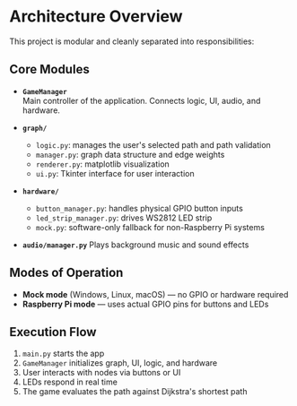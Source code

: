 # Architecture Overview

This project is modular and cleanly separated into responsibilities:

## Core Modules

- **`GameManager`**  
  Main controller of the application. Connects logic, UI, audio, and hardware.

- **`graph/`**
  - `logic.py`: manages the user's selected path and path validation
  - `manager.py`: graph data structure and edge weights
  - `renderer.py`: matplotlib visualization
  - `ui.py`: Tkinter interface for user interaction

- **`hardware/`**
  - `button_manager.py`: handles physical GPIO button inputs
  - `led_strip_manager.py`: drives WS2812 LED strip
  - `mock.py`: software-only fallback for non-Raspberry Pi systems

- **`audio/manager.py`**
  Plays background music and sound effects

## Modes of Operation

- **Mock mode** (Windows, Linux, macOS) — no GPIO or hardware required
- **Raspberry Pi mode** — uses actual GPIO pins for buttons and LEDs

## Execution Flow

1. `main.py` starts the app
2. `GameManager` initializes graph, UI, logic, and hardware
3. User interacts with nodes via buttons or UI
4. LEDs respond in real time
5. The game evaluates the path against Dijkstra's shortest path
